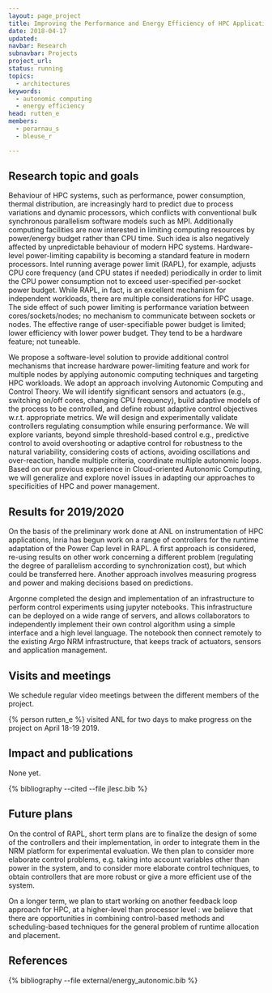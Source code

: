 ```yaml
---
layout: page_project
title: Improving the Performance and Energy Efficiency of HPC Applications Using Autonomic Computing Techniques
date: 2018-04-17
updated:
navbar: Research
subnavbar: Projects
project_url:
status: running
topics:
  - architectures
keywords:
  - autonomic computing
  - energy efficiency
head: rutten_e
members:
  - perarnau_s
  - bleuse_r

---
```


## Research topic and goals

Behaviour of HPC systems, such as performance, power consumption, thermal
distribution, are increasingly hard to predict due to process variations and
dynamic processors, which conflicts with conventional bulk synchronous
parallelism software models such as MPI. Additionally computing facilities are
now interested in limiting computing resources by power/energy budget rather
than CPU time. Such idea is also negatively affected by unpredictable behaviour
of modern HPC systems. Hardware-level power-limiting capability is becoming a
standard feature in modern processors. Intel running average power limit
(RAPL), for example, adjusts CPU core frequency (and CPU states if needed)
periodically in order to limit the CPU power consumption not to exceed
user-specified per-socket power budget. While RAPL, in fact, is an excellent
mechanism for independent workloads, there are multiple considerations for HPC
usage. The side effect of such power limiting is performance variation between
cores/sockets/nodes; no mechanism to communicate between sockets or nodes. The
effective range of user-specifiable power budget is limited; lower efficiency
with lower power budget. They tend to be a hardware feature; not tuneable.

We propose a software-level solution to provide additional control mechanisms
that increase hardware power-limiting feature and work for multiple nodes by
applying autonomic computing techniques and targeting HPC workloads.  We adopt
an approach involving Autonomic Computing and Control Theory. We will identify
significant sensors and actuators (e.g., switching on/off cores, changing CPU
frequency), build adaptive models of the process to be controlled, and define
robust adaptive control objectives w.r.t. appropriate metrics. We will design
and experimentally validate controllers regulating consumption while ensuring
performance. We will explore variants, beyond simple threshold-based control
e.g., predictive control to avoid overshooting or adaptive control for
robustness to the natural variability, considering costs of actions, avoiding
oscillations and over-reaction, handle multiple criteria, coordinate multiple
autonomic loops. Based on our previous experience in Cloud-oriented Autonomic
Computing, we will generalize and explore novel issues in adapting our
approaches to specificities of HPC and power management.

## Results for 2019/2020

On the basis of the preliminary work done at ANL on instrumentation of HPC
applications, Inria has begun work on a range of controllers for the runtime
adaptation of the Power Cap level in RAPL. A first approach is considered,
re-using results on other work concerning a different problem (regulating the
degree of parallelism according to synchronization cost), but which could be
transferred here. Another approach involves measuring progress and power and
making decisions based on predictions.

Argonne completed the design and implementation of an infrastructure to perform
control experiments using jupyter notebooks. This infrastructure can be
deployed on a wide range of servers, and allows collaborators to independently
implement their own control algorithm using a simple interface and a high level
language. The notebook then connect remotely to the existing Argo NRM
infrastructure, that keeps track of actuators, sensors and application
management.

## Visits and meetings

We schedule regular video meetings between the different members of the
project.

{% person rutten_e %} visited ANL for two days to make progress on the project
on April 18-19 2019.

## Impact and publications

None yet.

{% bibliography --cited --file jlesc.bib %}

## Future plans

On the control of RAPL, short term plans are to finalize the design of some of
the controllers and their implementation, in order to integrate them in the
NRM platform for experimental evaluation. We then plan to consider more
elaborate control problems, e.g. taking into account variables other than
power in the system, and to consider more elaborate control techniques, to
obtain controllers that are more robust or give a more efficient use of the
system.

On a longer term, we plan to start working on another feedback loop approach
for HPC, at a higher-level than processor level : we believe that there are
opportunities in combining control-based methods and scheduling-based
techniques for the general problem of runtime allocation and placement.

## References

{% bibliography --file external/energy_autonomic.bib %}
